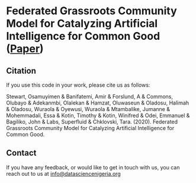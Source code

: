 # Federated Grassroots Community Model for Catalyzing Artificial Intelligence for Common Good ([Paper](https://www.researchgate.net/publication/346676013_Federated_Grassroots_Community_Model_for_Catalyzing_Artificial_Intelligence_for_Common_Good))

## Citation
If you use this code in your work, please cite us as follows:

Stewart, Osamuyimen & Banifatemi, Amir & Forslund, A & Commons, Olubayo & Adekanmbi, Olalekan & Hamzat, Oluwaseun & Oladosu, Halimah & Oladosu, Wuraola & Oyewusi, Wuraola & Mtambalike, Jumanne & Mohemmadali, Essa & Kotin, Timothy & Kotin, Winifred & Odei, Emmanuel & Bagiliko, John & Labs, Superfluid & Chklovski, Tara. (2020). Federated Grassroots Community Model for Catalyzing Artificial Intelligence for Common Good. 
## Contact
If you have any feedback, or would like to get in touch with us, you can reach out to us at info@datasciencenigeria.org
